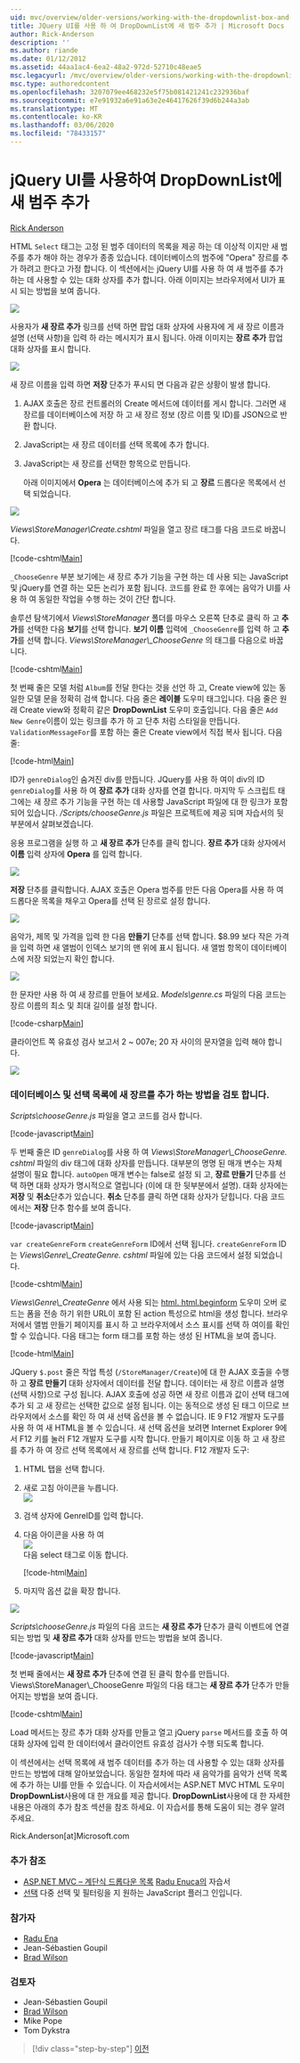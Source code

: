 ```yaml
---
uid: mvc/overview/older-versions/working-with-the-dropdownlist-box-and-jquery/adding-a-new-category-to-the-dropdownlist-using-jquery-ui
title: JQuery UI를 사용 하 여 DropDownList에 새 범주 추가 | Microsoft Docs
author: Rick-Anderson
description: ''
ms.author: riande
ms.date: 01/12/2012
ms.assetid: 44aa1ac4-6ea2-48a2-972d-52710c48eae5
msc.legacyurl: /mvc/overview/older-versions/working-with-the-dropdownlist-box-and-jquery/adding-a-new-category-to-the-dropdownlist-using-jquery-ui
msc.type: authoredcontent
ms.openlocfilehash: 3207079ee468232e5f75b081421241c232936baf
ms.sourcegitcommit: e7e91932a6e91a63e2e46417626f39d6b244a3ab
ms.translationtype: MT
ms.contentlocale: ko-KR
ms.lasthandoff: 03/06/2020
ms.locfileid: "78433157"
---
```

# <a name="adding-a-new-category-to-the-dropdownlist-using-jquery-ui"></a>jQuery UI를 사용하여 DropDownList에 새 범주 추가

[Rick Anderson](https://twitter.com/RickAndMSFT)

HTML `Select` 태그는 고정 된 범주 데이터의 목록을 제공 하는 데 이상적 이지만 새 범주를 추가 해야 하는 경우가 종종 있습니다. 데이터베이스의 범주에 "Opera" 장르를 추가 하려고 한다고 가정 합니다. 이 섹션에서는 jQuery UI를 사용 하 여 새 범주를 추가 하는 데 사용할 수 있는 대화 상자를 추가 합니다. 아래 이미지는 브라우저에서 UI가 표시 되는 방법을 보여 줍니다.

![](adding-a-new-category-to-the-dropdownlist-using-jquery-ui/_static/image1.png)

사용자가 **새 장르 추가** 링크를 선택 하면 팝업 대화 상자에 사용자에 게 새 장르 이름과 설명 (선택 사항)을 입력 하 라는 메시지가 표시 됩니다. 아래 이미지는 **장르 추가** 팝업 대화 상자를 표시 합니다.

![](adding-a-new-category-to-the-dropdownlist-using-jquery-ui/_static/image2.png)

새 장르 이름을 입력 하면 **저장** 단추가 푸시되 면 다음과 같은 상황이 발생 합니다.

1. AJAX 호출은 장르 컨트롤러의 Create 메서드에 데이터를 게시 합니다. 그러면 새 장르를 데이터베이스에 저장 하 고 새 장르 정보 (장르 이름 및 ID)를 JSON으로 반환 합니다.
2. JavaScript는 새 장르 데이터를 선택 목록에 추가 합니다.
3. JavaScript는 새 장르를 선택한 항목으로 만듭니다.

   아래 이미지에서 **Opera** 는 데이터베이스에 추가 되 고 **장르** 드롭다운 목록에서 선택 되었습니다. 

![](adding-a-new-category-to-the-dropdownlist-using-jquery-ui/_static/image3.png)

*Views\StoreManager\Create.cshtml* 파일을 열고 장르 태그를 다음 코드로 바꿉니다.

[!code-cshtml[Main](adding-a-new-category-to-the-dropdownlist-using-jquery-ui/samples/sample1.cshtml)]

`_ChooseGenre` 부분 보기에는 새 장르 추가 기능을 구현 하는 데 사용 되는 JavaScript 및 jQuery를 연결 하는 모든 논리가 포함 됩니다. 코드를 완료 한 후에는 음악가 UI를 사용 하 여 동일한 작업을 수행 하는 것이 간단 합니다.

솔루션 탐색기에서 *Views\StoreManager* 폴더를 마우스 오른쪽 단추로 클릭 하 고 **추가**를 선택한 다음 **보기**를 선택 합니다. **보기 이름** 입력에 `_ChooseGenre`를 입력 하 고 **추가**를 선택 합니다. *Views\StoreManager\\_ChooseGenre* 의 태그를 다음으로 바꿉니다.

[!code-cshtml[Main](adding-a-new-category-to-the-dropdownlist-using-jquery-ui/samples/sample2.cshtml)]

첫 번째 줄은 모델 처럼 `Album`를 전달 한다는 것을 선언 하 고, Create view에 있는 동일한 모델 문을 정확히 검색 합니다. 다음 줄은 **레이블** 도우미 태그입니다. 다음 줄은 원래 Create view와 정확히 같은 **DropDownList** 도우미 호출입니다. 다음 줄은 `Add New Genre`이름이 있는 링크를 추가 하 고 단추 처럼 스타일을 만듭니다. `ValidationMessageFor`를 포함 하는 줄은 Create view에서 직접 복사 됩니다. 다음 줄:

[!code-html[Main](adding-a-new-category-to-the-dropdownlist-using-jquery-ui/samples/sample3.html)]

ID가 `genreDialog`인 숨겨진 div를 만듭니다. JQuery를 사용 하 여이 div의 ID `genreDialog`를 사용 하 여 **장르 추가** 대화 상자를 연결 합니다. 마지막 두 스크립트 태그에는 새 장르 추가 기능을 구현 하는 데 사용할 JavaScript 파일에 대 한 링크가 포함 되어 있습니다. */Scripts/chooseGenre.js* 파일은 프로젝트에 제공 되며 자습서의 뒷부분에서 살펴보겠습니다.

응용 프로그램을 실행 하 고 **새 장르 추가** 단추를 클릭 합니다. **장르 추가** 대화 상자에서 **이름** 입력 상자에 **Opera** 를 입력 합니다.

![](adding-a-new-category-to-the-dropdownlist-using-jquery-ui/_static/image4.png)

**저장** 단추를 클릭합니다. AJAX 호출은 Opera 범주를 만든 다음 Opera를 사용 하 여 드롭다운 목록을 채우고 Opera를 선택 된 장르로 설정 합니다.

![](adding-a-new-category-to-the-dropdownlist-using-jquery-ui/_static/image5.png)

음악가, 제목 및 가격을 입력 한 다음 **만들기** 단추를 선택 합니다. $8.99 보다 작은 가격을 입력 하면 새 앨범이 인덱스 보기의 맨 위에 표시 됩니다. 새 앨범 항목이 데이터베이스에 저장 되었는지 확인 합니다.

![](adding-a-new-category-to-the-dropdownlist-using-jquery-ui/_static/image6.png)

한 문자만 사용 하 여 새 장르를 만들어 보세요. *Models\genre.cs* 파일의 다음 코드는 장르 이름의 최소 및 최대 길이를 설정 합니다.

[!code-csharp[Main](adding-a-new-category-to-the-dropdownlist-using-jquery-ui/samples/sample4.cs)]

클라이언트 쪽 유효성 검사 보고서 2 ~ 007e; 20 자 사이의 문자열을 입력 해야 합니다.

![](adding-a-new-category-to-the-dropdownlist-using-jquery-ui/_static/image7.png)

### <a name="examining-how-a-new-genre-is-added-to-the-database-and-the-select-list"></a>데이터베이스 및 선택 목록에 새 장르를 추가 하는 방법을 검토 합니다.

*Scripts\chooseGenre.js* 파일을 열고 코드를 검사 합니다.

[!code-javascript[Main](adding-a-new-category-to-the-dropdownlist-using-jquery-ui/samples/sample5.js)]

두 번째 줄은 ID `genreDialog`를 사용 하 여 *Views\StoreManager\\_ChooseGenre. cshtml* 파일의 div 태그에 대화 상자를 만듭니다. 대부분의 명명 된 매개 변수는 자체 설명이 필요 합니다. `autoOpen` 매개 변수는 false로 설정 되 고, **장르 만들기** 단추를 선택 하면 대화 상자가 명시적으로 열립니다 (이에 대 한 뒷부분에서 설명). 대화 상자에는 **저장** 및 **취소**단추가 있습니다. **취소** 단추를 클릭 하면 대화 상자가 닫힙니다. 다음 코드에서는 **저장** 단추 함수를 보여 줍니다.

[!code-javascript[Main](adding-a-new-category-to-the-dropdownlist-using-jquery-ui/samples/sample6.js)]

`var createGenreForm` `createGenreForm` ID에서 선택 됩니다. `createGenreForm` ID는 *Views\Genre\\_CreateGenre. cshtml* 파일에 있는 다음 코드에서 설정 되었습니다.

[!code-cshtml[Main](adding-a-new-category-to-the-dropdownlist-using-jquery-ui/samples/sample7.cshtml)]

*Views\Genre\\_CreateGenre* 에서 사용 되는 [html. html.beginform](https://msdn.microsoft.com/library/dd492714.aspx) 도우미 오버 로드는 폼을 전송 하기 위한 URL이 포함 된 action 특성으로 html을 생성 합니다. 브라우저에서 앨범 만들기 페이지를 표시 하 고 브라우저에서 소스 표시를 선택 하 여이를 확인할 수 있습니다. 다음 태그는 form 태그를 포함 하는 생성 된 HTML을 보여 줍니다.

[!code-html[Main](adding-a-new-category-to-the-dropdownlist-using-jquery-ui/samples/sample8.html)]

JQuery `$.post` 줄은 작업 특성 (`/StoreManager/Create`)에 대 한 AJAX 호출을 수행 하 고 **장르 만들기** 대화 상자에서 데이터를 전달 합니다. 데이터는 새 장르 이름과 설명 (선택 사항)으로 구성 됩니다. AJAX 호출에 성공 하면 새 장르 이름과 값이 선택 태그에 추가 되 고 새 장르는 선택한 값으로 설정 됩니다. 이는 동적으로 생성 된 태그 이므로 브라우저에서 소스를 확인 하 여 새 선택 옵션을 볼 수 없습니다. IE 9 F12 개발자 도구를 사용 하 여 새 HTML을 볼 수 있습니다. 새 선택 옵션을 보려면 Internet Explorer 9에서 F12 키를 눌러 F12 개발자 도구를 시작 합니다. 만들기 페이지로 이동 하 고 새 장르를 추가 하 여 장르 선택 목록에서 새 장르를 선택 합니다. F12 개발자 도구:

1. HTML 탭을 선택 합니다.
2. 새로 고침 아이콘을 누릅니다.  
    ![](adding-a-new-category-to-the-dropdownlist-using-jquery-ui/_static/image8.png)
3. 검색 상자에 GenreID를 입력 합니다.
4. 다음 아이콘을 사용 하 여   
    ![](adding-a-new-category-to-the-dropdownlist-using-jquery-ui/_static/image9.png)  
   다음 select 태그로 이동 합니다.

    [!code-html[Main](adding-a-new-category-to-the-dropdownlist-using-jquery-ui/samples/sample9.html)]
5. 마지막 옵션 값을 확장 합니다.

![](adding-a-new-category-to-the-dropdownlist-using-jquery-ui/_static/image10.png)

*Scripts\chooseGenre.js* 파일의 다음 코드는 **새 장르 추가** 단추가 클릭 이벤트에 연결 되는 방법 및 **새 장르 추가** 대화 상자를 만드는 방법을 보여 줍니다.

[!code-javascript[Main](adding-a-new-category-to-the-dropdownlist-using-jquery-ui/samples/sample10.js)]

첫 번째 줄에서는 **새 장르 추가** 단추에 연결 된 클릭 함수를 만듭니다. Views\StoreManager\\_ChooseGenre 파일의 다음 태그는 **새 장르 추가** 단추가 만들어지는 방법을 보여 줍니다.

[!code-cshtml[Main](adding-a-new-category-to-the-dropdownlist-using-jquery-ui/samples/sample11.cshtml)]

Load 메서드는 장르 추가 대화 상자를 만들고 열고 jQuery `parse` 메서드를 호출 하 여 대화 상자에 입력 한 데이터에서 클라이언트 유효성 검사가 수행 되도록 합니다.

이 섹션에서는 선택 목록에 새 범주 데이터를 추가 하는 데 사용할 수 있는 대화 상자를 만드는 방법에 대해 알아보았습니다. 동일한 절차에 따라 새 음악가를 음악가 선택 목록에 추가 하는 UI를 만들 수 있습니다. 이 자습서에서는 ASP.NET MVC HTML 도우미 **DropDownList**사용에 대 한 개요를 제공 합니다. **DropDownList**사용에 대 한 자세한 내용은 아래의 추가 참조 섹션을 참조 하세요. 이 자습서를 통해 도움이 되는 경우 알려주세요.

Rick.Anderson[at]Microsoft.com

### <a name="additional-references"></a>추가 참조

- [ASP.NET MVC – 계단식 드롭다운 목록](https://weblogs.asp.net/raduenuca/archive/2011/03/06/asp-net-mvc-cascading-dropdown-lists-tutorial-part-1-defining-the-problem-and-the-context.aspx) [Radu Enuca의](https://weblogs.asp.net/raduenuca/default.aspx) 자습서
- [선택](https://harvesthq.github.com/chosen/) 다중 선택 및 필터링을 지 원하는 JavaScript 플러그 인입니다.

### <a name="contributors"></a>참가자

- [Radu Ena](https://weblogs.asp.net/raduenuca/default.aspx)
- Jean-Sébastien Goupil
- [Brad Wilson](http://bradwilson.typepad.com/)

### <a name="reviewers"></a>검토자

- Jean-Sébastien Goupil
- [Brad Wilson](http://bradwilson.typepad.com/)
- Mike Pope
- Tom Dykstra

> [!div class="step-by-step"]
> [이전](examining-how-aspnet-mvc-scaffolds-the-dropdownlist-helper.md)
